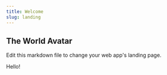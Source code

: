 ```yaml
---
title: Welcome
slug: landing
---
```


## The World Avatar

Edit this markdown file to change your web app's landing page.

Hello!
